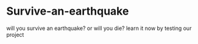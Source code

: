 # Survive-an-earthquake
will you survive an earthquake? or will you die? learn it now by testing our project
